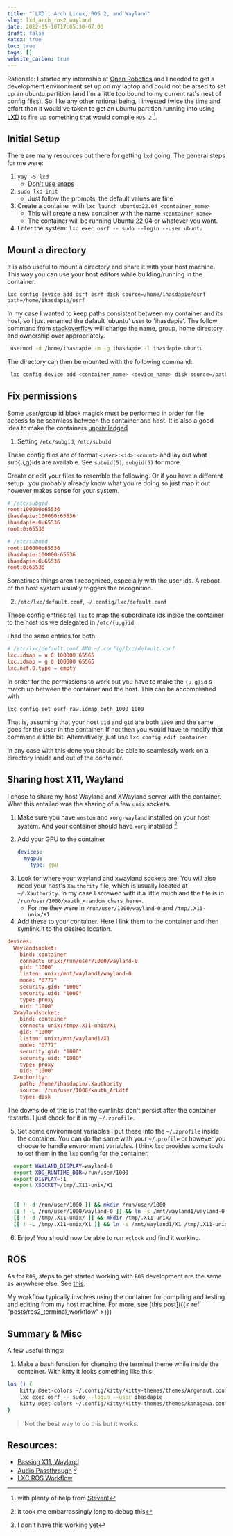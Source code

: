 ```yaml
---
title: "`LXD`, Arch Linux, ROS 2, and Wayland"
slug: lxd_arch_ros2_wayland
date: 2022-05-18T17:05:30-07:00
draft: false
katex: true
toc: true
tags: []
website_carbon: true
---
```


Rationale: I started my internship at [Open Robotics](https://openrobotics.org/) and I needed to get a development environment set up on my laptop and could not be arsed to set up an ubuntu partition (and I'm a little too bound to my current rat's nest of config files).
So, like any other rational being, I invested twice the time and effort than it would've taken to get an ubuntu partition running into using [LXD](https://linuxcontainers.org/) to fire up something that would compile `ROS 2` [^1].
[^1]: with plenty of help from [Steven!](http://www.nuclearsandwich.com)


## Initial Setup

There are many resources out there for getting `lxd` going. 
The general steps for me were:

1. `yay -S lxd`
    - [Don't use snaps](https://news.ycombinator.com/item?id=24383341)
2. `sudo lxd init`
    - Just follow the prompts, the default values are fine
3. Create a container with `lxc launch ubuntu:22.04 <container_name>`
    - This will create a new container with the name `<container_name>`
    - The container will be running Ubuntu 22.04 or whatever you want.
4. Enter the system: `lxc exec osrf -- sudo --login --user ubuntu`


## Mount a directory
It is also useful to mount a directory and share it with your host
machine. This way you can use your host editors while building/running
in the container.

`lxc config device add osrf osrf disk source=/home/ihasdapie/osrf path=/home/ihasdapie/osrf`

In my case I wanted to keep paths consistent between my container and its host, so I just renamed the default 'ubuntu' user to 'ihasdapie'. The follow command from [stackoverflow](https://unix.stackexchange.com/questions/98461/proper-way-of-changing-username-in-ubuntu-or-any-linux) will change the name, group, home directory, and ownership over appropriately.

``` bash
 usermod -d /home/ihasdapie -m -g ihasdapie -l ihasdapie ubuntu
```

The directory can then be mounted with the following command:

``` bash
 lxc config device add <container_name> <device_name> disk source=/path/in/host path=/path/in/container
```

## Fix permissions
Some user/group id black magick must be performed in order for file access to be seamless between the container and host.
It is also a good idea to make the containers [unpriviledged](https://wiki.archlinux.org/title/Linux_Containers#Enable_support_to_run_unprivileged_containers_(optional))

1. Setting `/etc/subgid`, `/etc/subuid` 

These config files are of format `<user>:<id>:<count>` and lay out what sub{u,g}ids are available.
See `subuid(5)`, `subgid(5)` for more.


Create or edit your files to resemble the following. 
Or if you have a different setup...you probably already know what you're doing so just map it out however makes sense for your system.


``` conf
# /etc/subgid
root:100000:65536
ihasdapie:100000:65536
ihasdapie:0:65536
root:0:65536
```

``` conf
# /etc/subuid
root:100000:65536
ihasdapie:100000:65536
ihasdapie:0:65536
root:0:65536
```


Sometimes things aren't recognized, especially with the user ids. 
A reboot of the host system usually triggers the recognition.

2. `/etc/lxc/default.conf`, `~/.config/lxc/default.conf`

These config entries tell `lxc` to map the subordinate ids inside the container to the host ids we delegated in `/etc/{u,g}id`.

I had the same entries for both.

``` conf
# /etc/lxc/default.conf AND ~/.config/lxc/default.conf
lxc.idmap = u 0 100000 65565
lxc.idmap = g 0 100000 65565
lxc.net.0.type = empty
```


In order for the permissions to work out you have to make the `{u,g}id`
s match up between the container and the host. This can be accomplished
with

`lxc config set osrf raw.idmap both 1000 1000`

That is, assuming that your host `uid` and `gid` are both `1000` and the
same goes for the user in the container. If not then you would have to
modify that command a little bit. Alternatively, just use
`lxc config edit container`


In any case with this done you should be able to seamlessly work on a
directory inside and out of the container.


## Sharing host X11, Wayland
I chose to share my host Wayland and XWayland server with the container. 
What this entailed was the sharing of a few `unix` sockets.


1. Make sure you have `weston` and `xorg-wayland` installed on your host system. And your container should have `xorg` installed [^b] 
[^b]: It took me embarrassingly long to debug this
2. Add your GPU to the container
    ```yml
    devices:
      mygpu:
        type: gpu
    ```
3. Look for where your wayland and xwayland sockets are. You will also need your host's `Xauthority` file, which is usually located at `~/.Xauthority`. 
In my case I screwed with it a little much and the file is in `/run/user/1000/xauth_<random_chars_here>`. 
    - For me they were in `/run/user/1000/wayland-0` and `/tmp/.X11-unix/X1`
4. Add these to your container. Here I link them to the container and then symlink it to the desired location. 
``` conf
devices:
  Waylandsocket:
    bind: container
    connect: unix:/run/user/1000/wayland-0
    gid: "1000"
    listen: unix:/mnt/wayland1/wayland-0
    mode: "0777"
    security.gid: "1000"
    security.uid: "1000"
    type: proxy
    uid: "1000"
  XWaylandsocket:
    bind: container
    connect: unix:/tmp/.X11-unix/X1
    gid: "1000"
    listen: unix:/mnt/wayland1/X1
    mode: "0777"
    security.gid: "1000"
    security.uid: "1000"
    type: proxy
    uid: "1000"
  Xauthority:
    path: /home/ihasdapie/.Xauthority
    source: /run/user/1000/xauth_ArLdtf
    type: disk
```

The downside of this is that the symlinks don't persist after the container restarts. 
I just check for it in my `~/.zprofile`.

5. Set some environment variables
I put these into the `~/.zprofile` inside the container. You can do the same with your `~/.profile` or however you choose to handle environment variables. I think `lxc` provides some tools to set them in the `lxc` config for the container.


```bash 
  export WAYLAND_DISPLAY=wayland-0
  export XDG_RUNTIME_DIR=/run/user/1000
  export DISPLAY=:1
  export XSOCKET=/tmp/.X11-unix/X1
  
  
  [[ ! -d /run/user/1000 ]] && mkdir /run/user/1000
  [[ ! -L /run/user/1000/wayland-0 ]] && ln -s /mnt/wayland1/wayland-0 /run/user/1000/wayland-0
  [[ ! -d /tmp/.X11-unix/ ]] && mkdir /tmp/.X11-unix/
  [[ ! -L /tmp/.X11-unix/X1 ]] && ln -s /mnt/wayland1/X1 /tmp/.X11-unix/X1
```




6. Enjoy!
You should now be able to run `xclock` and find it working.


## ROS
As for `ROS`, steps to get started working with `ROS` development are
the same as anywhere else. See [this](https://docs.ros.org/en/rolling/index.html).

My workflow typically involves using the container for compiling and testing and editing from my host machine.
For more, see [this post]({{< ref "posts/ros2_terminal_workflow"  >}})





## Summary & Misc

A few useful things:

1. Make a bash function for changing the terminal theme while inside the container.
With kitty it looks something like this:

```bash
los () {
    kitty @set-colors ~/.config/kitty/kitty-themes/themes/Argonaut.conf
    lxc exec osrf -- sudo --login --user ihasdapie
    kitty @set-colors ~/.config/kitty/kitty-themes/themes/kanagawa.conf
}
```
> Not the best way to do this but it works.


## Resources:
- [Passing X11, Wayland](https://discuss.linuxcontainers.org/t/howto-use-the-hosts-wayland-and-xwayland-servers-inside-containers/8765)
- [Audio Passthrough](https://discuss.linuxcontainers.org/t/audio-via-pulseaudio-inside-container/8768) [^a] 
- [LXC ROS Workflow](https://artivis.github.io/post/2020/lxc/)

[^a]: I don't have this working yet























